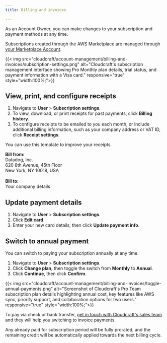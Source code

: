 ```yaml
---
title: Billing and invoices

---
```


As an Account Owner, you can make changes to your subscription and payment methods at any time.

<div class="alert alert-info">Subscriptions created through the AWS Marketplace are managed through <a referrerpolicy="no-referrer" rel="noopener noreferrer external help" href="https://aws.amazon.com/marketplace/account-management" data-type="URL" data-id="https://aws.amazon.com/marketplace/account-management">your Marketplace Account</a>.
  </div>

{{< img src="cloudcraft/account-management/billing-and-invoices/subscription-settings.png" alt="Cloudcraft's subscription management interface showing Pro Monthly plan details, trial status, and payment information with a Visa card." responsive="true" style="width:100%;">}}

## View, print, and configure receipts

1. Navigate to **User** > **Subscription settings**.
2. To view, download, or print receipts for past payments, click **Billing history**.
3. To configure receipts to be emailed to you each month, or include additional billing information, such as your company address or VAT ID, click **Receipt settings**.

<div class="alert alert-info">
  <p>You can use this template to improve your receipts.</p>
  <p>
    <strong>Bill from:</strong><br>
    Datadog, Inc.<br>
    620 8th Avenue, 45th Floor<br>
    New York, NY 10018, USA<br><br>
    <strong>Bill to:</strong><br>
    Your company details
  </p>
</div>

## Update payment details

1. Navigate to **User** > **Subscription settings**.
2. Click **Edit card**.
3. Enter your new card details, then click **Update payment info**.

## Switch to annual payment

You can switch to paying your subscription annually at any time.

1. Navigate to **User** > **Subscription settings**.
2. Click **Change plan**, then toggle the switch from **Monthly** to **Annual**.
3. Click **Continue**, then click **Confirm**.

{{< img src="cloudcraft/account-management/billing-and-invoices/toggle-annual-payments.png" alt="Screenshot of Cloudcraft's Pro Team subscription plan details highlighting annual cost, key features like AWS sync, priority support, and collaboration options for two users." responsive="true" style="width:100%;">}}

To pay via check or bank transfer, [get in touch with Cloudcraft's sales team](mailto:cloudcraft-sales@datadoghq.com) and they will help you switching to invoice payments.

<div class="alert alert-info">Any already paid for subscription period will be fully prorated, and the remaining credit will be automatically applied towards the next billing cycle.
</div>
